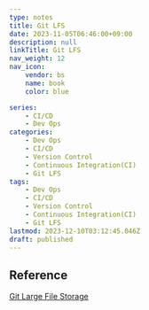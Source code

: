 ```yaml
---
type: notes
title: Git LFS
date: 2023-11-05T06:46:00+09:00
description: null
linkTitle: Git LFS
nav_weight: 12
nav_icon:
    vendor: bs
    name: book
    color: blue

series:
    - CI/CD
    - Dev Ops
categories:
    - Dev Ops
    - CI/CD
    - Version Control
    - Continuous Integration(CI)
    - Git LFS
tags:
    - Dev Ops
    - CI/CD
    - Version Control
    - Continuous Integration(CI)
    - Git LFS
lastmod: 2023-12-10T03:12:45.046Z
draft: published
---
```


## Reference

[Git Large File Storage](https://git-lfs.com/)
